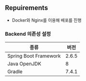 ## Repuirements

- Docker와 Nginx를 이용해 배포를 진행

### Backend 의존성 설정

| 종류                  | 버전  |
| --------------------- | ----- |
| Spring Boot Framework | 2.6.5 |
| Java OpenJDK          | 8     |
| Gradle                | 7.4.1 |
